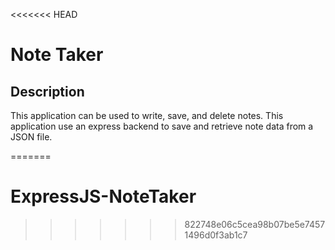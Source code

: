 <<<<<<< HEAD
# Note Taker


## Description
This application can be used to write, save, and delete notes. This application use an express backend to save and retrieve note data from a JSON file.

=======
# ExpressJS-NoteTaker
>>>>>>> 822748e06c5cea98b07be5e74571496d0f3ab1c7

